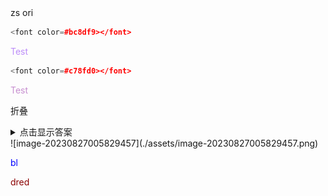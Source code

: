 

<center></center>
<font color="blue"></font>
<font color="green"></font>
<font color="red"></font>
<font color="royalblue"></font>
<font color="DarkOrchid"></font>		zs
<font color=#FFCE70></font>				ori 
<font color="DarkRed"></font>
<font color=#4db8ff></font>
<font color=#FF00FF></font>

```c++
<font color=#bc8df9></font>
```

<font color=bc8df9>Test</font>

```c++
<font color=#c78fd0></font>
```

<font color=#c78fd0>Test</font>



折叠

<details><summary>点击显示答案</summary><pre>
//fine fish fashion fate
//fine fish fashion fate busy bats
//silly singers fine fish fashion fate busy bats
</pre></details>
![image-20230827005829457](./assets/image-20230827005829457.png)

<font color="blue">bl</font>

<font color="DarkRed">dred</font>

